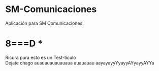# SM-Comunicaciones
Aplicación para SM Comunicaciones.

<h1>8===D  *</h1>
Ricura pura esto es un Test-ticulo<br>
Dejate chago auauauauauauaua auauauau aayayayyYyayyAYyayyAYYa
